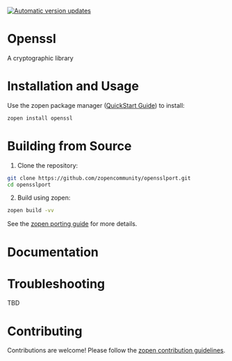 [![Automatic version updates](https://github.com/ZOSOpenTools/opensslport/actions/workflows/bump.yml/badge.svg)](https://github.com/ZOSOpenTools/opensslport/actions/workflows/bump.yml)

# Openssl

A cryptographic library

# Installation and Usage

Use the zopen package manager ([QuickStart Guide](https://zopen.community/#/Guides/QuickStart)) to install:
```bash
zopen install openssl
```

# Building from Source

1. Clone the repository:
```bash
git clone https://github.com/zopencommunity/opensslport.git
cd opensslport
```
2. Build using zopen:
```bash
zopen build -vv
```

See the [zopen porting guide](https://zopen.community/#/Guides/Porting) for more details.

# Documentation


# Troubleshooting
TBD

# Contributing
Contributions are welcome! Please follow the [zopen contribution guidelines](https://github.com/zopencommunity/meta/blob/main/CONTRIBUTING.md).
